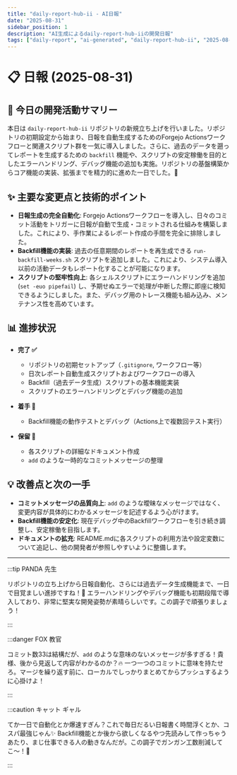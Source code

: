 ```yaml
---
title: "daily-report-hub-ii - AI日報"
date: "2025-08-31"
sidebar_position: 1
description: "AI生成によるdaily-report-hub-iiの開発日報"
tags: ["daily-report", "ai-generated", "daily-report-hub-ii", "2025-08-31"]
---
```


# 📋 日報 (2025-08-31)

## 📝 今日の開発活動サマリー
本日は `daily-report-hub-ii` リポジトリの新規立ち上げを行いました。リポジトリの初期設定から始まり、日報を自動生成するためのForgejo Actionsワークフローと関連スクリプト群を一気に導入しました。さらに、過去のデータを遡ってレポートを生成するための `backfill` 機能や、スクリプトの安定稼働を目的としたエラーハンドリング、デバッグ機能の追加も実施。リポジトリの基盤構築からコア機能の実装、拡張までを精力的に進めた一日でした。🚀

## ✨ 主要な変更点と技術的ポイント
- **日報生成の完全自動化**: Forgejo Actionsワークフローを導入し、日々のコミット活動をトリガーに日報が自動で生成・コミットされる仕組みを構築しました。これにより、手作業によるレポート作成の手間を完全に排除しました。
- **Backfill機能の実装**: 過去の任意期間のレポートを再生成できる `run-backfill-weeks.sh` スクリプトを追加しました。これにより、システム導入以前の活動データもレポート化することが可能になります。
- **スクリプトの堅牢性向上**: 各シェルスクリプトにエラーハンドリングを追加 (`set -euo pipefail`) し、予期せぬエラーで処理が中断した際に即座に検知できるようにしました。また、デバッグ用のトレース機能も組み込み、メンテナンス性を高めています。

## 📊 進捗状況
- **完了 ✅**
    - リポジトリの初期セットアップ（`.gitignore`, ワークフロー等）
    - 日次レポート自動生成スクリプトおよびワークフローの導入
    - Backfill（過去データ生成）スクリプトの基本機能実装
    - スクリプトのエラーハンドリングとデバッグ機能の追加

- **着手 🚧**
    - Backfill機能の動作テストとデバッグ（Actions上で複数回テスト実行）

- **保留 📝**
    - 各スクリプトの詳細なドキュメント作成
    - `add` のような一時的なコミットメッセージの整理

## 💡 改善点と次の一手
- **コミットメッセージの品質向上**: `add` のような曖昧なメッセージではなく、変更内容が具体的にわかるメッセージを記述するよう心がけます。
- **Backfill機能の安定化**: 現在デバッグ中のBackfillワークフローを引き続き調整し、安定稼働を目指します。
- **ドキュメントの拡充**: README.mdに各スクリプトの利用方法や設定変数について追記し、他の開発者が参照しやすいように整備します。

---

:::tip PANDA 先生

リポジトリの立ち上げから日報自動化、さらには過去データ生成機能まで、一日で目覚ましい進捗ですね！🐼 エラーハンドリングやデバッグ機能も初期段階で導入しており、非常に堅実な開発姿勢が素晴らしいです。この調子で頑張りましょう！

:::

:::danger FOX 教官

コミット数33は結構だが、`add` のような意味のないメッセージが多すぎる！貴様、後から見返して内容がわかるのか？🔥 一つ一つのコミットに意味を持たせろ。マージを繰り返す前に、ローカルでしっかりまとめてからプッシュするように心掛けよ！

:::

:::caution キャット ギャル

てか一日で自動化とか爆速すぎん？これで毎日だるい日報書く時間浮くとか、コスパ最強じゃん✨ Backfill機能とか後から欲しくなるやつ先読みして作っちゃうあたり、まじ仕事できる人の動きなんだが。この調子でガンガン工数削減してこ〜！🚀

:::